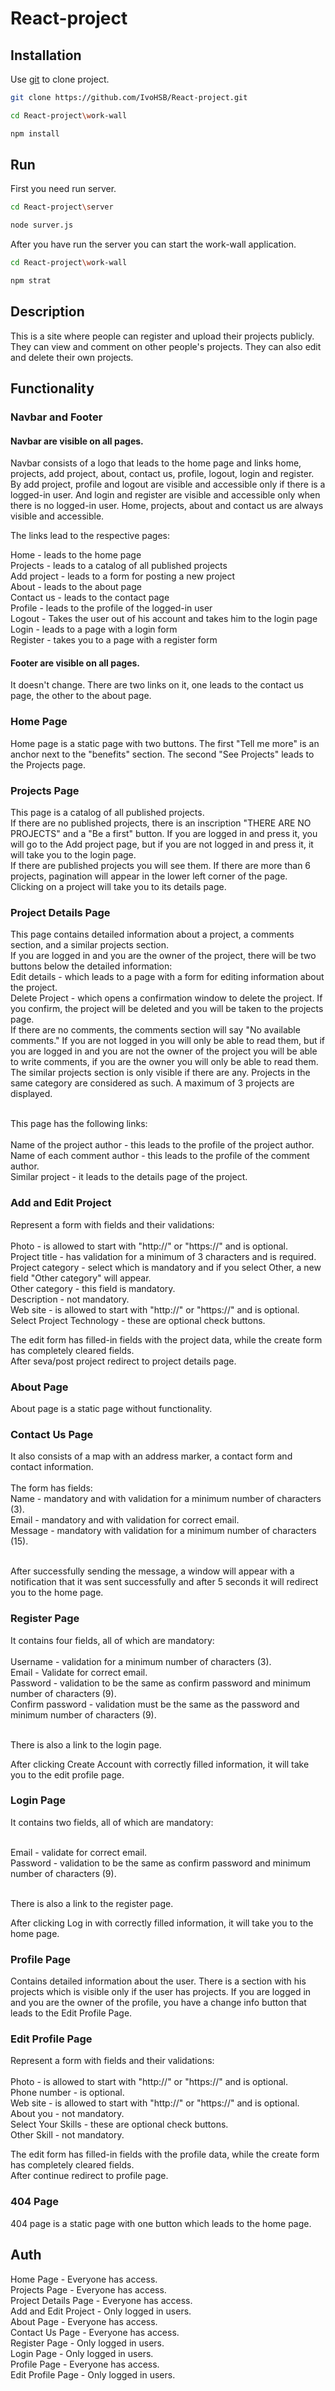 # React-project

## Installation

Use [git](https://git-scm.com/downloads) to clone project.

```bash
git clone https://github.com/IvoHSB/React-project.git

cd React-project\work-wall

npm install
```

## Run

First you need run server.

```bash
cd React-project\server

node surver.js
```
Аfter you have run the server you can start the work-wall application.

```bash
cd React-project\work-wall

npm strat
```
## Description
This is a site where people can register and upload their projects publicly. They can view and comment on other people's projects. They can also edit and delete their own projects.

## Functionality

### Navbar and Footer

#### Navbar are visible on all pages.
Navbar consists of a logo that leads to the home page and links home, projects, add project, about, contact us, profile, logout, login and register. By add project, profile and logout are visible and accessible only if there is a logged-in user. And login and register are visible and accessible only when there is no logged-in user.
Home, projects, about and contact us are always visible and accessible.

The links lead to the respective pages:

Home - leads to the home page <br />
Projects - leads to a catalog of all published projects <br />
Add project - leads to a form for posting a new project <br />
About - leads to the about page <br />
Contact us - leads to the contact page <br />
Profile - leads to the profile of the logged-in user <br />
Logout - Takes the user out of his account and takes him to the login page <br />
Login - leads to a page with a login form <br />
Register - takes you to a page with a register form

#### Footer are visible on all pages.
It doesn't change. There are two links on it, one leads to the contact us page, the other to the about page.

### Home Page

Home page is a static page with two buttons.
The first "Tell me more" is an anchor next to the "benefits" section.
The second "See Projects" leads to the Projects page.

### Projects Page

This page is a catalog of all published projects. <br />
If there are no published projects, there is an inscription "THERE ARE NO PROJECTS" and a "Be a first" button. If you are logged in and press it, you will go to the Add project page, but if you are not logged in and press it, it will take you to the login page. <br />
If there are published projects you will see them.
If there are more than 6 projects, pagination will appear in the lower left corner of the page. <br /> 
Clicking on a project will take you to its details page.

###  Project Details Page

This page contains detailed information about a project, a comments section, and a similar projects section.<br />
If you are logged in and you are the owner of the project, there will be two buttons below the detailed information: <br />
Edit details - which leads to a page with a form for editing information about the project. <br />
Delete Project - which opens a confirmation window to delete the project. If you confirm, the project will be deleted and you will be taken to the projects page. <br />
If there are no comments, the comments section will say "No available comments."
If you are not logged in you will only be able to read them, but if you are logged in and you are not the owner of the project you will be able to write comments, if you are the owner you will only be able to read them. <br />
The similar projects section is only visible if there are any. Projects in the same category are considered as such. A maximum of 3 projects are displayed.
<br /><br />

This page has the following links:<br />
<br />
Name of the project author - this leads to the profile of the project author.<br />
Name of each comment author - this leads to the profile of the comment author.<br />
Similar project - it leads to the details page of the project.

### Add and Edit Project

Represent a form with fields and their validations: <br /> <br />
Photo - is allowed to start with "http://" or "https://" and is optional.<br />
Project title - has validation for a minimum of 3 characters and is required.<br />
Project category - select which is mandatory and if you select Other, a new field "Other category" will appear.<br />
Other category - this field is mandatory.<br />
Description - not mandatory.<br />
Web site - is allowed to start with "http://" or "https://" and is optional.<br />
Select Project Technology - these are optional check buttons.<br />

The edit form has filled-in fields with the project data, while the create form has completely cleared fields.<br />
After seva/post project redirect to project details page.

### About Page

About page is a static page without functionality.

### Contact Us Page

It also consists of a map with an address marker, a contact form and contact information.<br />
<br />
The form has fields:<br />
Name - mandatory and with validation for a minimum number of characters (3).<br />
Email - mandatory and with validation for correct email.<br />
Message - mandatory with validation for a minimum number of characters (15).<br /><br />

After successfully sending the message, a window will appear with a notification that it was sent successfully and after 5 seconds it will redirect you to the home page.

### Register Page

It contains four fields, all of which are mandatory:<br /><br />
Username - validation for a minimum number of characters (3).<br />
Email - Validate for correct email.<br />
Password - validation to be the same as confirm password and minimum number of characters (9).<br />
Confirm password - validation must be the same as the password and minimum number of characters (9).<br /><br />

There is also a link to the login page. <br />

After clicking Create Account with correctly filled information, it will take you to the edit profile page.

### Login Page

It contains two fields, all of which are mandatory:<br /><br />

Email - validate for correct email.<br />
Password - validation to be the same as confirm password and minimum number of characters (9).<br /><br />

There is also a link to the register page. <br />

After clicking Log in with correctly filled information, it will take you to the home page.

### Profile Page

Contains detailed information about the user. There is a section with his projects which is visible only if the user has projects. If you are logged in and you are the owner of the profile, you have a change info button that leads to the Edit Profile Page.

### Edit Profile Page

Represent a form with fields and their validations: <br /> <br />
Photo - is allowed to start with "http://" or "https://" and is optional.<br />
Phone number - is optional.<br />
Web site - is allowed to start with "http://" or "https://" and is optional.<br />
About you - not mandatory.<br />
Select Your Skills - these are optional check buttons.<br />
Other Skill - not mandatory.<br />

The edit form has filled-in fields with the profile data, while the create form has completely cleared fields.<br />
After continue redirect to profile page.

### 404 Page 

404 page is a static page with one button which leads to the home page.

## Auth

Home Page - Everyone has access.<br />
Projects Page - Everyone has access.<br />
Project Details Page - Everyone has access.<br />
Add and Edit Project - Only logged in users.<br />
About Page - Everyone has access.<br />
Contact Us Page - Everyone has access.<br />
Register Page - Only logged in users.<br />
Login Page - Only logged in users.<br />
Profile Page - Everyone has access.<br />
Edit Profile Page - Only logged in users.
